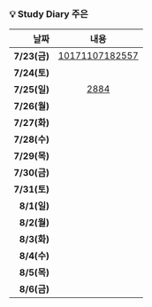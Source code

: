 ### 💡 Study Diary 주은  

|날짜|내용|
|------:|:---:|
|**7/23(금)**|[10171](https://www.acmicpc.net/problem/10171)[10718](https://www.acmicpc.net/problem/10718)[2557](https://www.acmicpc.net/problem/2557)|
|**7/24(토)**||
|**7/25(일)**|[2884](https://www.acmicpc.net/problem/2884)|
|**7/26(월)**||
|**7/27(화)**||
|**7/28(수)**||
|**7/29(목)**||
|**7/30(금)**||
|**7/31(토)**||
|**8/1(일)**||
|**8/2(월)**||
|**8/3(화)**||
|**8/4(수)**||
|**8/5(목)**||
|**8/6(금)**||
